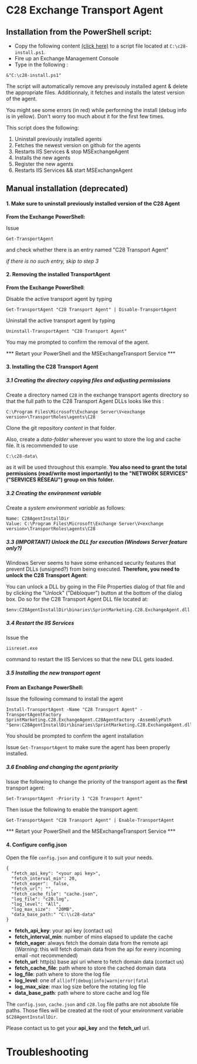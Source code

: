 # C28 Exchange Transport Agent

## Installation from the PowerShell script:

- Copy the following content [(click here)](https://raw.githubusercontent.com/jell0wed/C28ExchangeAgent/master/c28-install.ps1) to a script file located at `C:\c28-install.ps1`.
- Fire up an Exchange Management Console
- Type in the following : 

```
&"C:\c28-install.ps1"
```

The script will automatically remove any previsouly installed agent & delete the appropriate files. Additionnaly, it fetches and installs the latest version of the agent.

You might see some errors (in red) while performing the install (debug info is in yellow). Don't worry too much about it for the first few times.

This script does the following: 

1. Uninstall previously installed agents
2. Fetches the newest version on github for the agents
3. Restarts IIS Services & stop MSExchangeAgent
4. Installs the new agents
5. Register the new agents
6. Restarts IIS Services && start MSExchangeAgent


## Manual installation (deprecated)


#### 1. Make sure to uninstall previously installed version of the C28 Agent

**From the Exchange PowerShell:**

Issue 

``` 
Get-TransportAgent
```

 and check whether there is an entry named "C28 Transport Agent"

*if there is no such entry, skip to step 3*

#### 2. Removing the installed TransportAgent

**From the Exchange PowerShell**:

Disable the active transport agent by typing 

``` 
Get-TransportAgent "C28 Transport Agent" | Disable-TransportAgent
```

Uninstall the active transport agent by typing

``` 
Uninstall-TransportAgent "C28 Transport Agent"
```

You may me prompted to confirm the removal of the agent.

*** Retart your PowerShell and the MSExchangeTransport Service ***

#### 3. Installing the C28 Transport Agent

##### 3.1 Creating the directory copying files and adjusting permissions

Create a directory named `C28` in the exchange transport agents directory so that the full path to the C28 Transport Agent DLLs looks like this :

``` 
C:\Program Files\Microsoft\Exchange Server\V<exchange version>\TransportRoles\agents\C28
```

Clone the git repository *content* in that folder.

Also, create a *data-folder* wherever you want to store the log and cache file. It is recommended to use 

``` 
C:\c28-data\
```

as it will be used throughout this example. **You also need to grant the total permissions (read/write most importantly) to the "NETWORK SERVICES" ("SERVICES RÉSEAU") group on this folder.**

##### 3.2 Creating the environment variable

Create a *system environment variable* as follows:

``` 
Name: C28AgentInstallDir
Value: C:\Program Files\Microsoft\Exchange Server\V<exchange version>\TransportRoles\agents\C28
```

##### 3.3 (IMPORTANT) Unlock the DLL for execution (Windows Server feature only?)

Windows Server seems to have some enhanced security features that prevent DLLs (unsigned?) from being executed. **Therefore, you need to unlock the C28 Transport Agent**:

You can unlock a DLL by going in the File Properties dialog of that file and by clicking the "Unlock" ("Débloquer") button at the bottom of the dialog box. Do so for the C28 Transport Agent DLL file located at:

``` 
$env:C28AgentInstallDir\binaries\SprintMarketing.C28.ExchangeAgent.dll
```

##### 3.4 Restart the IIS Services

Issue the 

``` 
iisreset.exe
```

command to restart the IIS Services so that the new DLL gets loaded.

##### 3.5 Installing the new transport agent

**From an Exchange PowerShell:**

Issue the following command to install the agent

``` 
Install-TransportAgent -Name "C28 Transport Agent" -TransportAgentFactory SprintMarketing.C28.ExchangeAgent.C28AgentFactory -AssemblyPath "$env:C28AgentInstallDir\binaries\SprintMarketing.C28.ExchangeAgent.dll"
```

You should be prompted to confirm the agent installation

Issue `Get-TransportAgent` to make sure the agent has been properly installed.

##### 3.6 Enabling and changing the agent priority

Issue the following to change the priority of the transport agent as the **first** transport agent:

``` 
Set-TransportAgent -Priority 1 "C28 Transport Agent"
```

Then issue the following to enable the transport agent:

``` 
Get-TransportAgent "C28 Transport Agent" | Enable-TransportAgent
```

*** Retart your PowerShell and the MSExchangeTransport Service ***

#### 4. Configure config.json

Open the file `config.json` and configure it to suit your needs.

``` 
{
  "fetch_api_key": "<your api key>",
  "fetch_interval_min": 20,
  "fetch_eager":  false,
  "fetch_url": "",
  "fetch_cache_file": "cache.json",
  "log_file": "c28.log",
  "log_level": "All",
  "log_max_size":  "20MB",
  "data_base_path:" "C:\\c28-data"
}
```

* **fetch_api_key**: your api key (contact us)
* **fetch_interval_min**: number of mins elapsed to update the cache
* **fetch_eager**: always fetch the domain data from the remote api (*Warning*: this will fetch domain data from the api for every incoming email -not recommended)
* **fetch_url**: http(s) base api uri where to fetch domain data (contact us)
* **fetch_cache_file**: path where to store the cached domain data
* **log_file**: path where to store the log file
* **log_level**: one of `all|off|debug|info|warn|error|fatal`
* **log_max_size**: max log size before the rotating log file
* **data_base_path**: path where to store cache and log file

The `config.json`, `cache.json` and `c28.log` file paths are not absolute file paths. Those files will be created at the root of your environment variable `$C28AgentInstallDir`. 

Please contact us to get your **api_key** and the **fetch_url** url.

# Troubleshooting





